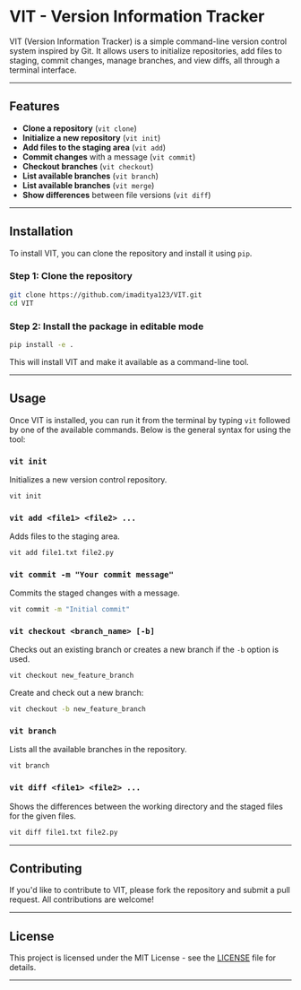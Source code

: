 
# VIT - Version Information Tracker

VIT (Version Information Tracker) is a simple command-line version control system inspired by Git. It allows users to initialize repositories, add files to staging, commit changes, manage branches, and view diffs, all through a terminal interface.

---

## Features

- **Clone a repository** (`vit clone`)
- **Initialize a new repository** (`vit init`)
- **Add files to the staging area** (`vit add`)
- **Commit changes** with a message (`vit commit`)
- **Checkout branches** (`vit checkout`)
- **List available branches** (`vit branch`)
- **List available branches** (`vit merge`)
- **Show differences** between file versions (`vit diff`)

---

## Installation

To install VIT, you can clone the repository and install it using `pip`.

### Step 1: Clone the repository

```bash
git clone https://github.com/imaditya123/VIT.git
cd VIT
```

### Step 2: Install the package in editable mode

```bash
pip install -e .
```

This will install VIT and make it available as a command-line tool.

---

## Usage

Once VIT is installed, you can run it from the terminal by typing `vit` followed by one of the available commands. Below is the general syntax for using the tool:

### `vit init`

Initializes a new version control repository.

```bash
vit init
```

### `vit add <file1> <file2> ...`

Adds files to the staging area.

```bash
vit add file1.txt file2.py
```

### `vit commit -m "Your commit message"`

Commits the staged changes with a message.

```bash
vit commit -m "Initial commit"
```

### `vit checkout <branch_name> [-b]`

Checks out an existing branch or creates a new branch if the `-b` option is used.

```bash
vit checkout new_feature_branch
```

Create and check out a new branch:

```bash
vit checkout -b new_feature_branch
```

### `vit branch`

Lists all the available branches in the repository.

```bash
vit branch
```

### `vit diff <file1> <file2> ...`

Shows the differences between the working directory and the staged files for the given files.

```bash
vit diff file1.txt file2.py
```

---

## Contributing

If you'd like to contribute to VIT, please fork the repository and submit a pull request. All contributions are welcome!

---

## License

This project is licensed under the MIT License - see the [LICENSE](https://github.com/imaditya123/CommitHub?tab=Apache-2.0-1-ov-file#) file for details.

---

